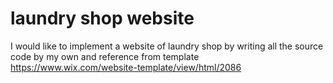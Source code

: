 # laundry shop website
I would like to implement a website of laundry shop by writing all the source code by my own and reference from template
https://www.wix.com/website-template/view/html/2086
